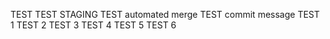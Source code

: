 TEST
TEST STAGING
TEST automated merge
TEST commit message
TEST 1
TEST 2
TEST 3
TEST 4
TEST 5
TEST 6
